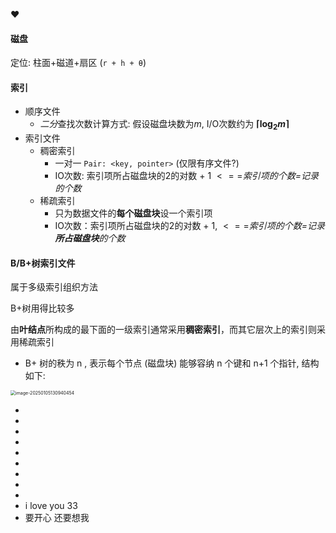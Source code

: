 ❤️

#### 磁盘

定位: 柱面+磁道+扇区 (`r + h + θ`)

#### 索引

- 顺序文件
  - *二分*查找次数计算方式: 假设磁盘块数为$m$, I/O次数约为 **$\lceil \log_2m \rceil$**
- 索引文件
  - 稠密索引
    - 一对一 `Pair: <key, pointer>` (仅限有序文件?)
    - IO次数: 索引项所占磁盘块的2的对数 + 1 $<==$*索引项的个数=记录的个数*
  - 稀疏索引
    - 只为数据文件的**每个磁盘块**设一个索引项
    - IO次数：索引项所占磁盘块的2的对数 + 1, $<==$*索引项的个数=记录**所占磁盘块**的个数* 

#### B/B+树索引文件

属于多级索引组织方法

B+树用得比较多

由**叶结点**所构成的最下面的一级索引通常采用**稠密索引**，而其它层次上的索引则采用稀疏索引

- B+ 树的秩为 n , 表示每个节点 (磁盘块) 能够容纳 n 个键和 n+1 个指针, 结构如下:

<img src="C:\Users\Jsissosix\AppData\Roaming\Typora\typora-user-images\image-20250105130940454.png" alt="image-20250105130940454" style="zoom: 50%;" />

- 
- 
- 
- 
- 
- 
- 
- 
- 
- i love you 33
- 要开心 还要想我

